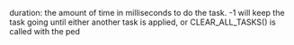 duration: the amount of time in milliseconds to do the task. -1 will keep the task going until either another task is applied, or CLEAR_ALL_TASKS() is called with the ped